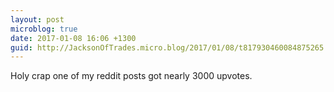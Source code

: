 ```yaml
---
layout: post
microblog: true
date: 2017-01-08 16:06 +1300
guid: http://JacksonOfTrades.micro.blog/2017/01/08/t817930460084875265.html
---
```

Holy crap one of my reddit posts got nearly 3000 upvotes.
